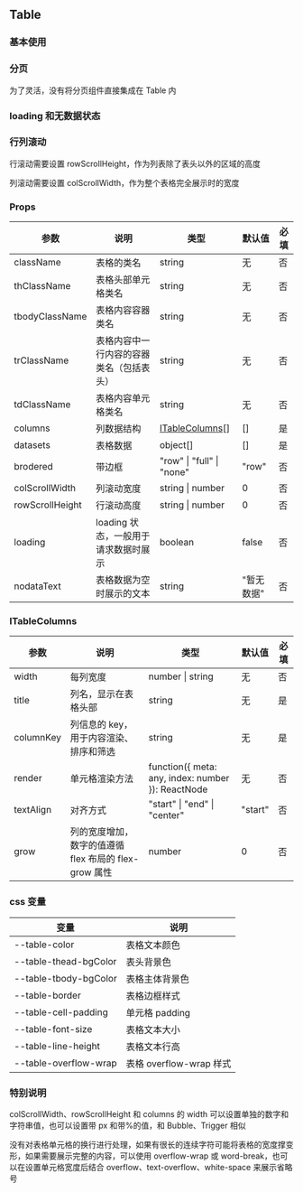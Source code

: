 ## Table

### 基本使用

<code src="../demo/table/table1.tsx"></code>

### 分页

为了灵活，没有将分页组件直接集成在 Table 内

<code src="../demo/table/table2.tsx"></code>

### loading 和无数据状态

<code src="../demo/table/table4.tsx"></code>

### 行列滚动

行滚动需要设置 rowScrollHeight，作为列表除了表头以外的区域的高度

列滚动需要设置 colScrollWidth，作为整个表格完全展示时的宽度

<code src="../demo/table/table3.tsx"></code>

### Props

| 参数            | 说明                                     | 类型                              | 默认值     | 必填 |
| --------------- | ---------------------------------------- | --------------------------------- | ---------- | ---- |
| className       | 表格的类名                               | string                            | 无         | 否   |
| thClassName     | 表格头部单元格类名                       | string                            | 无         | 否   |
| tbodyClassName  | 表格内容容器类名                         | string                            | 无         | 否   |
| trClassName     | 表格内容中一行内容的容器类名（包括表头） | string                            | 无         | 否   |
| tdClassName     | 表格内容单元格类名                       | string                            | 无         | 否   |
| columns         | 列数据结构                               | [ITableColumns](#itablecolumns)[] | []         | 是   |
| datasets        | 表格数据                                 | object[]                          | []         | 是   |
| brodered        | 带边框                                   | "row" \| "full" \| "none"         | "row"      | 否   |
| colScrollWidth  | 列滚动宽度                               | string \| number                  | 0          | 否   |
| rowScrollHeight | 行滚动高度                               | string \| number                  | 0          | 否   |
| loading         | loading 状态，一般用于请求数据时展示     | boolean                           | false      | 否   |
| nodataText      | 表格数据为空时展示的文本                 | string                            | "暂无数据" | 否   |

### ITableColumns

| 参数      | 说明                                                  | 类型                                              | 默认值  | 必填 |
| --------- | ----------------------------------------------------- | ------------------------------------------------- | ------- | ---- |
| width     | 每列宽度                                              | number \| string                                  | 无      | 否   |
| title     | 列名，显示在表格头部                                  | string                                            | 无      | 是   |
| columnKey | 列信息的 key，用于内容渲染、排序和筛选                | string                                            | 无      | 是   |
| render    | 单元格渲染方法                                        | function({ meta: any, index: number }): ReactNode | 无      | 否   |
| textAlign | 对齐方式                                              | "start" \| "end" \| "center"                      | "start" | 否   |
| grow      | 列的宽度增加，数字的值遵循 flex 布局的 flex-grow 属性 | number                                            | 0       | 否   |

### css 变量

| 变量                  | 说明                    |
| --------------------- | ----------------------- |
| --table-color         | 表格文本颜色            |
| --table-thead-bgColor | 表头背景色              |
| --table-tbody-bgColor | 表格主体背景色          |
| --table-border        | 表格边框样式            |
| --table-cell-padding  | 单元格 padding          |
| --table-font-size     | 表格文本大小            |
| --table-line-height   | 表格文本行高            |
| --table-overflow-wrap | 表格 overflow-wrap 样式 |

### 特别说明

colScrollWidth、rowScrollHeight 和 columns 的 width 可以设置单独的数字和字符串值，也可以设置带 px 和带%的值，和 Bubble、Trigger 相似

没有对表格单元格的换行进行处理，如果有很长的连续字符可能将表格的宽度撑变形，如果需要展示完整的内容，可以使用 overflow-wrap 或 word-break，也可以在设置单元格宽度后结合 overflow、text-overflow、white-space 来展示省略号
